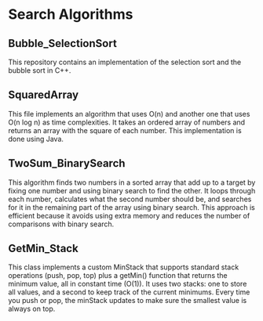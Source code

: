 # Search Algorithms
## Bubble_SelectionSort
This repository contains an implementation of the selection sort and the bubble sort in C++.

## SquaredArray
This file implements an algorithm that uses O(n) and another one that uses O(n log n) as time complexities.
It takes an ordered array of numbers and returns an array with the square of each number.  This implementation
is done using Java.

## TwoSum_BinarySearch
This algorithm finds two numbers in a sorted array that add up to a target by fixing one number and using binary search to find the other. It loops through each number, calculates what the second number should be, and searches for it in the remaining part of the array using binary search. This approach is efficient because it avoids using extra memory and reduces the number of comparisons with binary search.

## GetMin_Stack
This class implements a custom MinStack that supports standard stack operations 
(push, pop, top) plus a getMin() function that returns the minimum value, all in constant time (O(1)). 
It uses two stacks: one to store all values, and a second to keep track of the current minimums. 
Every time you push or pop, the minStack updates to make sure the smallest value is always on top.
